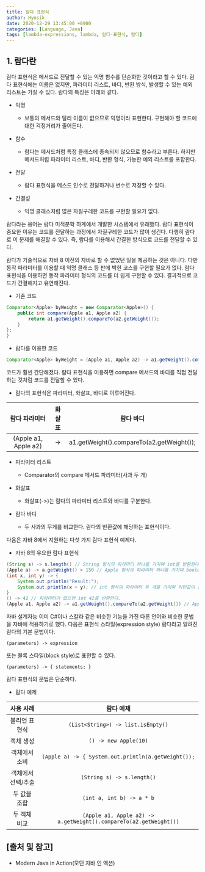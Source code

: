 ```yaml
---
title: 람다 표현식
author: Hyosik
date: 2020-12-29 13:45:00 +0900
categories: [Language, Java]
tags: [lambda-expressions, lambda, 람다-표현식, 람다]
---
```


## 1. 람다란
람다 표현식은 메서드로 전달할 수 있는 익명 함수를 단순화한 것이라고 할 수 있다. 람다 표현식에는 이름은 없지만, 파라미터 리스트, 바디, 반환 방식, 발생할 수 있는 예외 리스트는 가질 수 있다. 람다의 특징은 아래와 같다.

* 익명
  - 보통의 메서드와 달리 이름이 없으므로 익명이라 표현한다. 구현해야 할 코드에 대한 걱정거리가 줄어든다.

* 함수
  - 람다는 메서드처럼 특정 클래스에 종속되지 않으므로 함수라고 부른다. 하지만 메서드처럼 파라미터 리스트, 바디, 반환 형식, 가능한 예외 리스트를 포함한다.

* 전달
  - 람다 표현식을 메스드 인수로 전달하거나 변수로 저장할 수 있다.

* 간결성
  - 익명 클래스처럼 많은 자질구레한 코드를 구현할 필요가 없다.

람다라는 용어는 람다 미적분학 하계에서 개발한 시스템에서 유래했다. 람다 표현식이 중요한 이유는 코드를 전달하는 과정에서 자질구레한 코드가 많이 생긴다. 다행히 람다로 이 문제를 해결할 수 있다. 즉, 람다를 이용해서 간결한 방식으로 코드를 전달할 수 있다.

람다가 기술적으로 자바 8 이전의 자바로 할 수 없었던 일을 제공하는 것은 아니다. 다만 동작 파라미터를 이용할 때 익명 클래스 등 판에 박힌 코스를 구현할 필요가 없다. 람다 표현식을 이용하면 동작 파라미터 형식의 코드를 더 쉽게 구현할 수 있다. 결과적으로 코드가 간결해지고 유연해진다.

* 기존 코드

```java
Comparator<Apple> byWeight = new Comparator<Apple>() {
	public int compare(Apple a1, Apple a2) {
		return a1.getWeight().compareTo(a2.getWeight());
	}
};
}
```

* 람다를 이용한 코드

```java
Comparator<Apple> byWeight = (Apple a1, Apple a2) -> a1.getWeight().compareTo(a2.getWeight());
```

코드가 훨씬 간단해졌다. 람다 표현식을 이용하면 compare 메서드의 바디를 직접 전달하는 것처럼 코드를 전달할 수 있다.

* 람다의 표현식은 파라미터, 화살표, 바디로 이루어진다.

| 람다 파라미터 | 화살표 | 람다 바디 |
|:---:|:---:|:---:|
| (Apple a1, Apple a2) | -> | a1.getWeight().compareTo(a2.getWeight()); |

* 파라미터 리스트
  - Comparator의 compare 메서드 파라미터(사과 두 개)

* 화살표
  - 화살표(->)는 람다의 파라미터 리스트와 바디를 구분한다.

* 람다 바디
  - 두 사과의 무게를 비교한다. 람다의 반환값에 해당하는 표현식이다.

다음은 자바 8에서 지원하는 다섯 가지 람다 표현식 예제다.

* 자바 8의 유요한 람다 표현식

```java
(String s) -> s.length() // String 형식의 파라미터 하나를 가지며 int를 반환한다.람다 표현식에는 return이 함축되어 있으므로 return 문을 명시적으로 사용하지 않아도 된다.
(Apple a) -> a.getWeight() > 150 // Apple 형식의 파라미터 하나를 가지며 boolean(사과가 150그램 보다 무거운지 결정)을 반환한다.
(int x, int y) -> {
	System.out.println("Result:");
	System.out.println(x + y); // int 형식의 파라미터 두 개를 가지며 리턴값이 없다(void 리턴). 이 예제에서 볼 수 있듯이 람다 표현식은 어러 행의 문장을 포함할 수 있다.
}
() -> 42 // 파라미터가 없으면 int 42를 반환한다.
(Apple a1, Apple a2) -> a1.getWeight().compareTo(a2.getWeight()) // Apple 형식의 파라미터 두 개를 가지며 int(두 사과의 무게 비교 결과)를 반환한다.
```

자바 설계자능 이미 C#이나 스칼라 같은 비슷한 기능을 가진 다른 언어와 비슷한 문법을 자바에 적용하기로 했다. 다음은 표현식 스타일(expression style) 람다라고 알려진 람다의 기본 문법이다.

```text
(parameters) -> expression
```

또는 블록 스타일(block style)로 표현할 수 있다.

```text
(parameters) -> { statements; }
```

람다 표현식의 문법은 단순하다.

* 람다 예제

| 사용 사례 | 람다 예제 |
|:---:|:---:|
| 불리언 표현식 |  ```(List<String>) -> list.isEmpty()``` |
| 객체 생성 | ```() -> new Apple(10)``` |
| 객체에서 소비 | ```(Apple a) -> { System.out.println(a.getWeight());``` |
| 객체에서 선택/추출 | ```(String s) -> s.length()``` |
| 두 값을 조합 | ```(int a, int b) -> a * b``` |
| 두 객체 비교 | ```(Apple a1, Apple a2) -> a.getWeight().compareTo(a2.getWeight())``` |

## [출처 및 참고]
* Modern Java in Action(모던 자바 인 액션)
